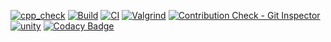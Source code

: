 [![cpp_check](https://github.com/MUGUNTHANS862000/M3_Wiper_Control_System/actions/workflows/cpp%20check.yml/badge.svg)](https://github.com/MUGUNTHANS862000/M3_Wiper_Control_System/actions/workflows/cpp%20check.yml)
[![Build](https://github.com/MUGUNTHANS862000/M3_Wiper_Control_System/actions/workflows/build.yml/badge.svg)](https://github.com/MUGUNTHANS862000/M3_Wiper_Control_System/actions/workflows/build.yml)
[![CI](https://github.com/MUGUNTHANS862000/M3_Wiper_Control_System/actions/workflows/main.yml/badge.svg)](https://github.com/MUGUNTHANS862000/M3_Wiper_Control_System/actions/workflows/main.yml)
[![Valgrind](https://github.com/MUGUNTHANS862000/M3_Wiper_Control_System/actions/workflows/valgrind.yml/badge.svg)](https://github.com/MUGUNTHANS862000/M3_Wiper_Control_System/actions/workflows/valgrind.yml)
[![Contribution Check - Git Inspector](https://github.com/MUGUNTHANS862000/M3_Wiper_Control_System/actions/workflows/git_inspector.yml/badge.svg)](https://github.com/MUGUNTHANS862000/M3_Wiper_Control_System/actions/workflows/git_inspector.yml)
[![unity](https://github.com/MUGUNTHANS862000/M3_Wiper_Control_System/actions/workflows/Unity.yml/badge.svg)](https://github.com/MUGUNTHANS862000/M3_Wiper_Control_System/actions/workflows/Unity.yml)
[![Codacy Badge](https://app.codacy.com/project/badge/Grade/43b43dc896d547c0916e289d85f9b15b)](https://www.codacy.com/gh/MUGUNTHANS862000/M3_Wiper_Control_System/dashboard?utm_source=github.com&amp;utm_medium=referral&amp;utm_content=MUGUNTHANS862000/M3_Wiper_Control_System&amp;utm_campaign=Badge_Grade)
